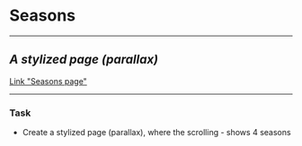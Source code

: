 # Seasons
---
## _A stylized page (parallax)_

[Link "Seasons page"](https://anastasiash29.github.io/seasons-parallax/)

---

### Task
- Create a stylized page (parallax), where the scrolling - shows 4 seasons
